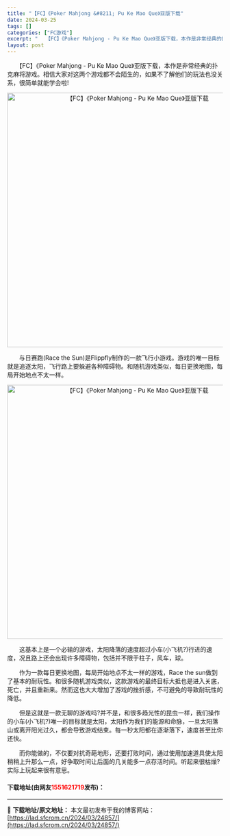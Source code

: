 ```yaml
---
title: "【FC】《Poker Mahjong &#8211; Pu Ke Mao Que》亚版下载"
date: 2024-03-25
tags: []
categories: ["FC游戏"]
excerpt: "　　【FC】《Poker Mahjong - Pu Ke Mao Que》亚版下载，本作是非常经典的扑克麻将游戏。相信大家对这两个游戏都不会陌生的，如果不了解他们的玩法也没关系，很简单就能学会啦! 　　与日赛跑(Race the Sun)是Flippfly制作的一款飞行小游戏。游戏的唯一目标就是追逐&hellip;"
layout: post
---
```


 <p>　　【FC】《Poker Mahjong - Pu Ke Mao Que》亚版下载，本作是非常经典的扑克麻将游戏。相信大家对这两个游戏都不会陌生的，如果不了解他们的玩法也没关系，很简单就能学会啦!</p> <p align="center"><img align="" border="0" src="https://lad.sfcrom.cn/wp-content/uploads/2024/03/20240325_660197cc63be5.png" width="594" alt="【FC】《Poker Mahjong - Pu Ke Mao Que》亚版下载" /></p> <p>　　与日赛跑(Race the Sun)是Flippfly制作的一款飞行小游戏。游戏的唯一目标就是追逐太阳，飞行路上要躲避各种障碍物。和随机游戏类似，每日更换地图，每局开始地点不太一样。</p> <p align="center"><img align="" border="0" src="https://lad.sfcrom.cn/wp-content/uploads/2024/03/20240325_660197cd74404.png" width="593" alt="【FC】《Poker Mahjong - Pu Ke Mao Que》亚版下载" /></p> <p>　　这基本上是一个必输的游戏，太阳降落的速度超过小车(小飞机?)行进的速度，况且路上还会出现许多障碍物，包括并不限于柱子，风车，球。</p> <p>　　作为一款每日更换地图，每局开始地点不太一样的游戏，Race the sun做到了基本的耐玩性。和很多随机游戏类似，这款游戏的最终目标大抵也是进入关底，死亡，并且重新来。然而这也大大增加了游戏的挫折感，不可避免的导致耐玩性的降低。</p> <p>　　但是这就是一款无聊的游戏吗?并不是，和很多趋光性的昆虫一样，我们操作的小车(小飞机?)唯一的目标就是太阳，太阳作为我们的能源和命脉，一旦太阳落山或离开阳光过久，都会导致游戏结束。每一秒太阳都在逐渐落下，速度甚至比你还快。</p> <p>　　而你能做的，不仅要对抗奇葩地形，还要打败时间，通过使用加速道具使太阳稍稍上升那么一点，好争取时间让后面的几关能多一点存活时间。听起来很枯燥?实际上玩起来很有意思。</p> <p><h4>下载地址(由网友<font color="red">1551621719</font>发布)：</h4></p> 

---
📖 **下载地址/原文地址：** 本文最初发布于我的博客网站：[https://lad.sfcrom.cn/2024/03/24857/](https://lad.sfcrom.cn/2024/03/24857/)
